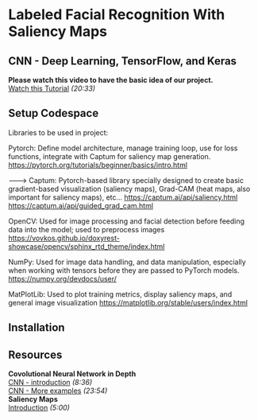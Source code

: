 # Labeled Facial Recognition With Saliency Maps

## CNN - Deep Learning, TensorFlow, and Keras
**Please watch this video to have the basic idea of our project.**  
[Watch this Tutorial](https://www.youtube.com/watch?v=wQ8BIBpya2k&list=PLQVvvaa0QuDfhTox0AjmQ6tvTgMBZBEXN&index=1) _(20:33)_    
## Setup Codespace

Libraries to be used in project:

Pytorch: Define model architecture, manage training loop, use for loss functions, integrate with Captum for saliency map generation.
https://pytorch.org/tutorials/beginner/basics/intro.html


---> Captum: Pytorch-based library specially designed to create basic gradient-based visualization (saliency maps), Grad-CAM (heat maps, also important for saliency maps), etc... 
https://captum.ai/api/saliency.html
https://captum.ai/api/guided_grad_cam.html


OpenCV: Used for image processing and facial detection before feeding data into the model; used to preprocess images
https://vovkos.github.io/doxyrest-showcase/opencv/sphinx_rtd_theme/index.html


NumPy: Used for image data handling, and data manipulation, especially when working with tensors before they are passed to PyTorch models.
https://numpy.org/devdocs/user/


MatPlotLib: Used to plot training metrics, display saliency maps, and general image visualization
https://matplotlib.org/stable/users/index.html



## Installation


## Resources
**Covolutional Neural Network in Depth**    
[CNN - introduction](https://www.youtube.com/watch?v=YRhxdVk_sIs) _(8:36)_  
[CNN - More examples](https://www.youtube.com/watch?v=zfiSAzpy9NM) _(23:54)_  
**Saliency Maps**  
[Introduction](https://www.youtube.com/watch?v=y8cwyeccuy4)  _(5:00)_
